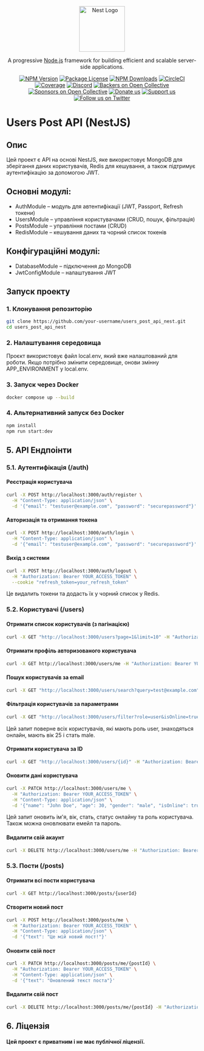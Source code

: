 <p align="center">
  <a href="http://nestjs.com/" target="blank"><img src="https://nestjs.com/img/logo-small.svg" width="120" alt="Nest Logo" /></a>
</p>

[circleci-image]: https://img.shields.io/circleci/build/github/nestjs/nest/master?token=abc123def456
[circleci-url]: https://circleci.com/gh/nestjs/nest

  <p align="center">A progressive <a href="http://nodejs.org" target="_blank">Node.js</a> framework for building efficient and scalable server-side applications.</p>
    <p align="center">
<a href="https://www.npmjs.com/~nestjscore" target="_blank"><img src="https://img.shields.io/npm/v/@nestjs/core.svg" alt="NPM Version" /></a>
<a href="https://www.npmjs.com/~nestjscore" target="_blank"><img src="https://img.shields.io/npm/l/@nestjs/core.svg" alt="Package License" /></a>
<a href="https://www.npmjs.com/~nestjscore" target="_blank"><img src="https://img.shields.io/npm/dm/@nestjs/common.svg" alt="NPM Downloads" /></a>
<a href="https://circleci.com/gh/nestjs/nest" target="_blank"><img src="https://img.shields.io/circleci/build/github/nestjs/nest/master" alt="CircleCI" /></a>
<a href="https://coveralls.io/github/nestjs/nest?branch=master" target="_blank"><img src="https://coveralls.io/repos/github/nestjs/nest/badge.svg?branch=master#9" alt="Coverage" /></a>
<a href="https://discord.gg/G7Qnnhy" target="_blank"><img src="https://img.shields.io/badge/discord-online-brightgreen.svg" alt="Discord"/></a>
<a href="https://opencollective.com/nest#backer" target="_blank"><img src="https://opencollective.com/nest/backers/badge.svg" alt="Backers on Open Collective" /></a>
<a href="https://opencollective.com/nest#sponsor" target="_blank"><img src="https://opencollective.com/nest/sponsors/badge.svg" alt="Sponsors on Open Collective" /></a>
  <a href="https://paypal.me/kamilmysliwiec" target="_blank"><img src="https://img.shields.io/badge/Donate-PayPal-ff3f59.svg" alt="Donate us"/></a>
    <a href="https://opencollective.com/nest#sponsor"  target="_blank"><img src="https://img.shields.io/badge/Support%20us-Open%20Collective-41B883.svg" alt="Support us"></a>
  <a href="https://twitter.com/nestframework" target="_blank"><img src="https://img.shields.io/twitter/follow/nestframework.svg?style=social&label=Follow" alt="Follow us on Twitter"></a>
</p>
  <!--[![Backers on Open Collective](https://opencollective.com/nest/backers/badge.svg)](https://opencollective.com/nest#backer)
  [![Sponsors on Open Collective](https://opencollective.com/nest/sponsors/badge.svg)](https://opencollective.com/nest#sponsor)-->

# Users Post API (NestJS)
## Опис
Цей проект є API на основі NestJS, яке використовує MongoDB для зберігання даних користувачів, Redis для кешування, а також підтримує аутентифікацію за допомогою JWT.
## Основні модулі:
* AuthModule – модуль для автентифікації (JWT, Passport, Refresh токени)
* UsersModule – управління користувачами (CRUD, пошук, фільтрація)
* PostsModule – управління постами (CRUD) 
* RedisModule – кешування даних та чорний список токенів
## Конфігураційні модулі:
* DatabaseModule – підключення до MongoDB
* JwtConfigModule – налаштування JWT
## Запуск проекту
### 1. Клонування репозиторію
```bash
git clone https://github.com/your-username/users_post_api_nest.git
cd users_post_api_nest
```
### 2. Налаштування середовища
Проєкт використовує файл local.env, який вже налаштований для роботи. Якщо потрібно змінити середовище, онови змінну APP_ENVIRONMENT у local.env.
### 3. Запуск через Docker
```bash
docker compose up --build
```
### 4. Альтернативний запуск без Docker
```bash
npm install
npm run start:dev
```
## 5. API Ендпоінти
### 5.1. Аутентифікація (/auth)
#### Реєстрація користувача
```bash
curl -X POST http://localhost:3000/auth/register \
  -H "Content-Type: application/json" \
  -d '{"email": "testuser@example.com", "password": "securepassword"}'
```
#### Авторизація та отримання токена
```bash
curl -X POST http://localhost:3000/auth/login \
  -H "Content-Type: application/json" \
  -d '{"email": "testuser@example.com", "password": "securepassword"}'
```
#### Вихід з системи
```bash
curl -X POST http://localhost:3000/auth/logout \
  -H "Authorization: Bearer YOUR_ACCESS_TOKEN" \
  --cookie "refresh_token=your_refresh_token"
```
Це видалить токени та додасть їх у чорний список у Redis.
### 5.2. Користувачі (/users)
#### Отримати список користувачів (з пагінацією)
```bash
curl -X GET "http://localhost:3000/users?page=1&limit=10" -H "Authorization: Bearer YOUR_ACCESS_TOKEN"
```
#### Отримати профіль авторизованого користувача
```bash
curl -X GET http://localhost:3000/users/me -H "Authorization: Bearer YOUR_ACCESS_TOKEN"
```
#### Пошук користувачів за email
```bash
curl -X GET "http://localhost:3000/users/search?query=test@example.com" -H "Authorization: Bearer YOUR_ACCESS_TOKEN"
```
#### Фільтрація користувачів за параметрами
```bash
curl -X GET "http://localhost:3000/users/filter?role=user&isOnline=true&age=25&gender=male" -H "Authorization: Bearer YOUR_ACCESS_TOKEN"
```
Цей запит поверне всіх користувачів, які мають роль user, знаходяться онлайн, мають вік 25 і стать male.
#### Отримати користувача за ID
```bash
curl -X GET "http://localhost:3000/users/{id}" -H "Authorization: Bearer YOUR_ACCESS_TOKEN"
```
#### Оновити дані користувача
```bash
curl -X PATCH http://localhost:3000/users/me \
  -H "Authorization: Bearer YOUR_ACCESS_TOKEN" \
  -H "Content-Type: application/json" \
  -d '{"name": "John Doe", "age": 30, "gender": "male", "isOnline": true, "role": "admin"}'
```
Цей запит оновить ім'я, вік, стать, статус онлайну та роль користувача. Також можна  оновлювати емейл та  пароль.
#### Видалити свій акаунт 
```bash
curl -X DELETE http://localhost:3000/users/me -H "Authorization: Bearer YOUR_ACCESS_TOKEN"
```
### 5.3. Пости (/posts)
#### Отримати всі пости користувача 
```bash
curl -X GET http://localhost:3000/posts/{userId}
```
#### Створити новий пост 
```bash
curl -X POST http://localhost:3000/posts/me \
  -H "Authorization: Bearer YOUR_ACCESS_TOKEN" \
  -H "Content-Type: application/json" \
  -d '{"text": "Це мій новий пост!"}'
```
#### Оновити свій пост  
```bash
curl -X PATCH http://localhost:3000/posts/me/{postId} \
  -H "Authorization: Bearer YOUR_ACCESS_TOKEN" \
  -H "Content-Type: application/json" \
  -d '{"text": "Оновлений текст поста"}'
```
#### Видалити свій пост
```bash
curl -X DELETE http://localhost:3000/posts/me/{postId} -H "Authorization: Bearer YOUR_ACCESS_TOKEN"
```

## 6. Ліцензія

####  Цей проект є приватним і не має публічної ліцензії.

